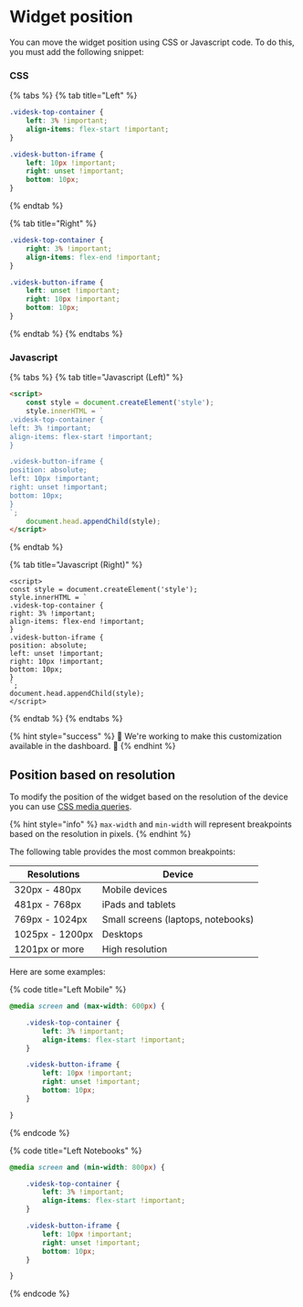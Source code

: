 # Widget position

You can move the widget position using CSS or Javascript code. To do this, you must add the following snippet:

### CSS

{% tabs %}
{% tab title="Left" %}
```css
.videsk-top-container {
    left: 3% !important;
    align-items: flex-start !important;
}

.videsk-button-iframe {
    left: 10px !important;
    right: unset !important;
    bottom: 10px;
}
```
{% endtab %}

{% tab title="Right" %}
```css
.videsk-top-container {
    right: 3% !important;
    align-items: flex-end !important;
}

.videsk-button-iframe {
    left: unset !important;
    right: 10px !important;
    bottom: 10px;
}
```
{% endtab %}
{% endtabs %}

### Javascript

{% tabs %}
{% tab title="Javascript (Left)" %}
```html
<script>
    const style = document.createElement('style');
    style.innerHTML = `
.videsk-top-container {
left: 3% !important;
align-items: flex-start !important;
}

.videsk-button-iframe {
position: absolute;
left: 10px !important;
right: unset !important;
bottom: 10px;
}
`;
    document.head.appendChild(style);
</script>
```
{% endtab %}

{% tab title="Javascript (Right)" %}
```
<script>
const style = document.createElement('style');
style.innerHTML = `
.videsk-top-container {
right: 3% !important;
align-items: flex-end !important;
}
.videsk-button-iframe {
position: absolute;
left: unset !important;
right: 10px !important;
bottom: 10px;
}
`;
document.head.appendChild(style);
</script>
```


{% endtab %}
{% endtabs %}

{% hint style="success" %}
🚧 We're working to make this customization available in the dashboard. 🚧
{% endhint %}

## Position based on resolution

To modify the position of the widget based on the resolution of the device you can use [CSS media queries](https://developer.mozilla.org/en-US/docs/Web/CSS/Media\_Queries/Using\_media\_queries).

{% hint style="info" %}
`max-width` and `min-width` will represent breakpoints based on the resolution in pixels.
{% endhint %}

The following table provides the most common breakpoints:

| Resolutions | Device |
| --------------- | --------------------------------------- |
| 320px - 480px | Mobile devices |
| 481px - 768px | iPads and tablets |
| 769px - 1024px | Small screens (laptops, notebooks) |
| 1025px - 1200px | Desktops |
| 1201px or more | High resolution |

Here are some examples:

{% code title="Left Mobile" %}
```css
@media screen and (max-width: 600px) {

    .videsk-top-container {
        left: 3% !important;
        align-items: flex-start !important;
    }

    .videsk-button-iframe {
        left: 10px !important;
        right: unset !important;
        bottom: 10px;
    }

}
```
{% endcode %}

{% code title="Left Notebooks" %}
```css
@media screen and (min-width: 800px) {

    .videsk-top-container {
        left: 3% !important;
        align-items: flex-start !important;
    }

    .videsk-button-iframe {
        left: 10px !important;
        right: unset !important;
        bottom: 10px;
    }

}
```
{% endcode %}